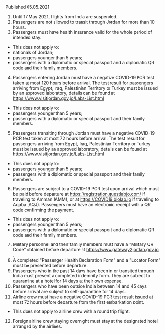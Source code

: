 Published 05.05.2021
1. Until 17 May 2021, flights from India are suspended.
2. Passengers are not allowed to transit through Jordan for more than 10 hours.
3. Passengers must have health insurance valid for the whole period of intended stay.
- This does not apply to:
- nationals of Jordan;
- passengers younger than 5 years;
- passengers with a diplomatic or special passport and a diplomatic QR code and their family members.
4. Passengers entering Jordan must have a negative COVID-19 PCR test taken at most 120 hours before arrival. The test result for passengers arriving from Egypt, Iraq, Palestinian Territory or Turkey must be issued by an approved laboratory, details can be found at <a href="https://www.visitjordan.gov.jo/Labs-List.html">https://www.visitjordan.gov.jo/Labs-List.html</a>
- This does not apply to:
- passengers younger than 5 years;
- passengers with a diplomatic or special passport and their family members.
5. Passengers transiting through Jordan must have a negative COVID-19 PCR test taken at most 72 hours before arrival. The test result for passengers arriving from Egypt, Iraq, Palestinian Territory or Turkey must be issued by an approved laboratory, details can be found at <a href="https://www.visitjordan.gov.jo/Labs-List.html">https://www.visitjordan.gov.jo/Labs-List.html</a>
- This does not apply to:
- passengers younger than 5 years;
- passengers with a diplomatic or special passport and their family members.
6. Passengers are subject to a COVID-19 PCR test upon arrival which must be paid before departure at <a href="https://registration.questlabjo.com/">https://registration.questlabjo.com/</a> if traveling to Amman (AMM), or at <a href="https://COVID19.biolab.jo">https://COVID19.biolab.jo</a> if traveling to Aqaba (AQJ). Passengers must have an electronic receipt with a QR code confirming the payment.
- This does not apply to:
- passengers younger than 5 years;
- passengers with a diplomatic or special passport and a diplomatic QR code and their family members.
7. Military personnel and their family members must have a "Military QR Code" obtained before departure at <a href="https://www.gateway2jordan.gov.jo">https://www.gateway2jordan.gov.jo</a> .
8. A completed "Passenger Health Declaration Form" and a "Locator Form" must be presented before departure.
9. Passengers who in the past 14 days have been in or transited through India must present a completed indemnity form. They are subject to quarantine at a hotel for 14 days at their own expense.
10. Passengers who have been outside India between 14 and 45 days before arrival are subject to self-quarantine for 14 days. 
11. Airline crew must have a negative COVID-19 PCR test result issued at most 72 hours before departure from the first embarkation point.
- This does not apply to airline crew with a round trip flight.
12. Foreign airline crew staying overnight must stay at the designated hotel arranged by the airlines.

